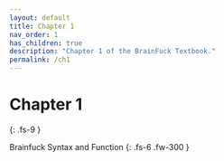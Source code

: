```yaml
---
layout: default
title: Chapter 1
nav_order: 1
has_children: true
description: "Chapter 1 of the BrainFuck Textbook."
permalink: /ch1
---
```


# Chapter 1
{: .fs-9 }

Brainfuck Syntax and Function
{: .fs-6 .fw-300 }
